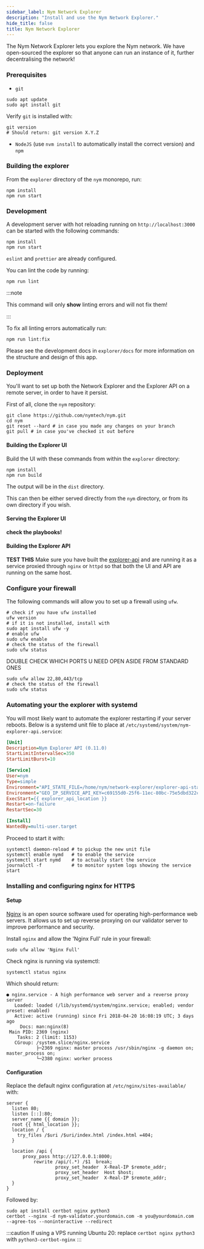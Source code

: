 ```yaml
---
sidebar_label: Nym Network Explorer
description: "Install and use the Nym Network Explorer."
hide_title: false
title: Nym Network Explorer
---
```


The Nym Network Explorer lets you explore the Nym network. We have open-sourced the explorer so that anyone can run an instance of it, further decentralising the network! 

### Prerequisites

- `git`

```
sudo apt update
sudo apt install git
```

Verify `git` is installed with:

```
git version
# Should return: git version X.Y.Z
```

- `NodeJS` (use `nvm install` to automatically install the correct version) and `npm`

### Building the explorer 

From the `explorer` directory of the `nym` monorepo, run:

```
npm install
npm run start
```

### Development

A development server with hot reloading running on `http://localhost:3000` can be started with the following commands:

```
npm install
npm run start
```

`eslint` and `prettier` are already configured.

You can lint the code by running:

```
npm run lint
```

:::note 

This command will only **show** linting errors and will not fix them!

:::
 
To fix all linting errors automatically run:

```
npm run lint:fix
```

Please see the development docs in `explorer/docs` for more information on the structure and design of this app.

### Deployment

You'll want to set up both the Network Explorer and the Explorer API on a remote server, in order to have it persist. 

First of all, clone the `nym` repository: 

```
git clone https://github.com/nymtech/nym.git
cd nym
git reset --hard # in case you made any changes on your branch
git pull # in case you've checked it out before
```

#### Building the Explorer UI 

Build the UI with these commands from within the `explorer` directory:

```
npm install
npm run build
```

The output will be in the `dist` directory. 

This can then be either served directly from the `nym` directory, or from its own directory if you wish. 

#### Serving the Explorer UI

**check the playbooks!** 

#### Building the Explorer API

**TEST THIS**
Make sure you have built the [explorer-api](./explorer-api) and are running it as a service proxied through 
`nginx` or `httpd` so that both the UI and API are running on the same host. 

### Configure your firewall

The following commands will allow you to set up a firewall using `ufw`.

```
# check if you have ufw installed
ufw version
# if it is not installed, install with
sudo apt install ufw -y
# enable ufw
sudo ufw enable
# check the status of the firewall
sudo ufw status
```

DOUBLE CHECK WHICH PORTS U NEED OPEN ASIDE FROM STANDARD ONES 

```
sudo ufw allow 22,80,443/tcp
# check the status of the firewall
sudo ufw status
```

### Automating your the explorer with systemd

You will most likely want to automate the explorer restarting if your server reboots. Below is a systemd unit file to place at `/etc/systemd/system/nym-explorer-api.service`:

```ini
[Unit]
Description=Nym Explorer API (0.11.0)
StartLimitIntervalSec=350
StartLimitBurst=10

[Service]
User=nym
Type=simple
Environment="API_STATE_FILE=/home/nym/network-explorer/explorer-api-state.json"
Environment="GEO_IP_SERVICE_API_KEY=c69155d0-25f6-11ec-80bc-75e5dbd322c3"
ExecStart={{ explorer_api_location }}
Restart=on-failure
RestartSec=30

[Install]
WantedBy=multi-user.target
```

Proceed to start it with:

```
systemctl daemon-reload # to pickup the new unit file
systemctl enable nymd   # to enable the service
systemctl start nymd    # to actually start the service
journalctl -f           # to monitor system logs showing the service start
```

### Installing and configuring nginx for HTTPS

#### Setup

[Nginx](https://www.nginx.com/resources/glossary/nginx/#:~:text=NGINX%20is%20open%20source%20software,%2C%20media%20streaming%2C%20and%20more.&text=In%20addition%20to%20its%20HTTP,%2C%20TCP%2C%20and%20UDP%20servers.) is an open source software used for operating high-performance web servers. It allows us to set up reverse proxying on our validator server to improve performance and security.

Install `nginx` and allow the 'Nginx Full' rule in your firewall:

```
sudo ufw allow 'Nginx Full'
```

Check nginx is running via systemctl:

```
systemctl status nginx
```

Which should return:

```
● nginx.service - A high performance web server and a reverse proxy server
   Loaded: loaded (/lib/systemd/system/nginx.service; enabled; vendor preset: enabled)
   Active: active (running) since Fri 2018-04-20 16:08:19 UTC; 3 days ago
     Docs: man:nginx(8)
 Main PID: 2369 (nginx)
    Tasks: 2 (limit: 1153)
   CGroup: /system.slice/nginx.service
           ├─2369 nginx: master process /usr/sbin/nginx -g daemon on; master_process on;
           └─2380 nginx: worker process
```

#### Configuration

Replace the default nginx configuration at `/etc/nginx/sites-available/` with: 

```
server {
  listen 80;
  listen [::]:80;
  server_name {{ domain }};
  root {{ html_location }};
  location / {
    try_files /$uri /$uri/index.html /index.html =404;
  }

  location /api {
      proxy_pass http://127.0.0.1:8000;
		  rewrite /api/(.*) /$1  break;
                  proxy_set_header  X-Real-IP $remote_addr;
                  proxy_set_header  Host $host;
                  proxy_set_header  X-Real-IP $remote_addr;
  }
}
```

Followed by:

```
sudo apt install certbot nginx python3
certbot --nginx -d nym-validator.yourdomain.com -m you@yourdomain.com --agree-tos --noninteractive --redirect
```

:::caution
If using a VPS running Ubuntu 20: replace `certbot nginx python3` with `python3-certbot-nginx`
:::



